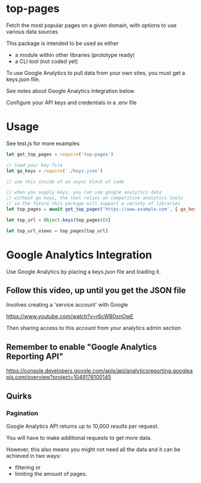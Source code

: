 # top-pages
Fetch the most popular pages on a given domain, with options to use various data sources

This package is intended to be used as either
- a module within other libraries (prototype ready)
- a CLI tool (not coded yet)

To use Google Analytics to pull data from your own sites, you must get a keys.json file.

See notes about Google Analytics Integration below

Configure your API keys and credentials in a .env file

# Usage

See test.js for more examples

```javascript
let get_top_pages = require('top-pages')

// load your key file
let ga_keys = require('./keys.json')

// use this inside of an async block of code

// when you supply keys, you can use google analytics data
// without ga keys, the tool relies on competitive analytics tools
// in the future this package will support a variety of libraries
let top_pages = await get_top_pages('https://www.example.com', { ga_keys: ga_keys })

let top_url = Object.keys(top_pages)[0]

let top_url_views = top_pages[top_url]

```

# Google Analytics Integration
Use Google Analytics by placing a keys.json file and loading it.

## Follow this video, up until you get the JSON file

Involves creating a 'service account' with Google

https://www.youtube.com/watch?v=r6cWB0xnOwE

Then sharing access to this account from your analytics admin section

## Remember to enable "Google Analytics Reporting API"

https://console.developers.google.com/apis/api/analyticsreporting.googleapis.com/overview?project=1049178100145


## Quirks

### Pagination

Google Analytics API returns up to 10,000 results per request.

You will have to make additional requests to get more data. 

However, this also means you might not need all the data and it can be achieved in two ways: 
- filtering or 
- limiting the amount of pages.


